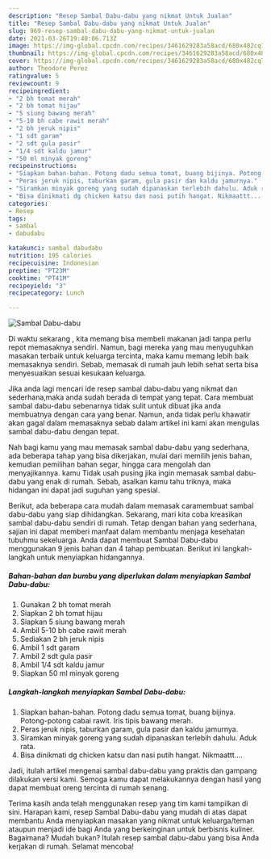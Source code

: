 ```yaml
---
description: "Resep Sambal Dabu-dabu yang nikmat Untuk Jualan"
title: "Resep Sambal Dabu-dabu yang nikmat Untuk Jualan"
slug: 969-resep-sambal-dabu-dabu-yang-nikmat-untuk-jualan
date: 2021-03-26T19:40:06.713Z
image: https://img-global.cpcdn.com/recipes/3461629283a58acd/680x482cq70/sambal-dabu-dabu-foto-resep-utama.jpg
thumbnail: https://img-global.cpcdn.com/recipes/3461629283a58acd/680x482cq70/sambal-dabu-dabu-foto-resep-utama.jpg
cover: https://img-global.cpcdn.com/recipes/3461629283a58acd/680x482cq70/sambal-dabu-dabu-foto-resep-utama.jpg
author: Theodore Perez
ratingvalue: 5
reviewcount: 9
recipeingredient:
- "2 bh tomat merah"
- "2 bh tomat hijau"
- "5 siung bawang merah"
- "5-10 bh cabe rawit merah"
- "2 bh jeruk nipis"
- "1 sdt garam"
- "2 sdt gula pasir"
- "1/4 sdt kaldu jamur"
- "50 ml minyak goreng"
recipeinstructions:
- "Siapkan bahan-bahan. Potong dadu semua tomat, buang bijinya. Potong-potong cabai rawit. Iris tipis bawang merah."
- "Peras jeruk nipis, taburkan garam, gula pasir dan kaldu jamurnya."
- "Siramkan minyak goreng yang sudah dipanaskan terlebih dahulu. Aduk rata."
- "Bisa dinikmati dg chicken katsu dan nasi putih hangat. Nikmaattt...."
categories:
- Resep
tags:
- sambal
- dabudabu

katakunci: sambal dabudabu 
nutrition: 195 calories
recipecuisine: Indonesian
preptime: "PT23M"
cooktime: "PT41M"
recipeyield: "3"
recipecategory: Lunch

---
```



![Sambal Dabu-dabu](https://img-global.cpcdn.com/recipes/3461629283a58acd/680x482cq70/sambal-dabu-dabu-foto-resep-utama.jpg)

Di waktu  sekarang , kita memang bisa membeli makanan jadi tanpa perlu repot memasaknya sendiri. Namun, bagi mereka yang mau menyuguhkan masakan terbaik untuk keluarga tercinta, maka kamu memang lebih baik memasaknya sendiri. Sebab, memasak di rumah jauh lebih sehat serta bisa menyesuaikan sesuai kesukaan keluarga.

Jika anda lagi mencari ide resep sambal dabu-dabu yang nikmat dan sederhana,maka anda sudah berada di tempat yang tepat. Cara membuat sambal dabu-dabu  sebenarnya tidak sulit untuk dibuat jika anda membuatnya dengan cara yang benar. Namun, anda tidak perlu khawatir akan gagal dalam memasaknya 
sebab dalam artikel ini kami akan mengulas sambal dabu-dabu dengan tepat.  



Nah bagi kamu yang mau memasak sambal dabu-dabu yang sederhana, ada beberapa tahap yang bisa dikerjakan, mulai dari memilih jenis bahan, kemudian pemilihan bahan segar, hingga cara mengolah dan menyajikannya. kamu Tidak usah pusing jika ingin memasak sambal dabu-dabu yang enak di rumah. Sebab, asalkan kamu  tahu triknya, maka hidangan ini dapat jadi suguhan yang spesial.

Berikut, ada beberapa cara mudah dalam memasak caramembuat sambal dabu-dabu yang siap dihidangkan. Sekarang, mari kita coba kreasikan sambal dabu-dabu sendiri di rumah. Tetap dengan bahan yang sederhana, sajian ini dapat memberi manfaat dalam membantu menjaga kesehatan tubuhmu sekeluarga. Anda dapat membuat Sambal Dabu-dabu menggunakan 9 jenis bahan dan 4 tahap pembuatan. Berikut ini langkah-langkah untuk menyiapkan hidangannya.

<!--inarticleads1-->

##### Bahan-bahan dan bumbu yang diperlukan dalam menyiapkan Sambal Dabu-dabu:

1. Gunakan 2 bh tomat merah
1. Siapkan 2 bh tomat hijau
1. Siapkan 5 siung bawang merah
1. Ambil 5-10 bh cabe rawit merah
1. Sediakan 2 bh jeruk nipis
1. Ambil 1 sdt garam
1. Ambil 2 sdt gula pasir
1. Ambil 1/4 sdt kaldu jamur
1. Siapkan 50 ml minyak goreng




<!--inarticleads2-->

##### Langkah-langkah menyiapkan Sambal Dabu-dabu:

1. Siapkan bahan-bahan. Potong dadu semua tomat, buang bijinya. Potong-potong cabai rawit. Iris tipis bawang merah.
1. Peras jeruk nipis, taburkan garam, gula pasir dan kaldu jamurnya.
1. Siramkan minyak goreng yang sudah dipanaskan terlebih dahulu. Aduk rata.
1. Bisa dinikmati dg chicken katsu dan nasi putih hangat. Nikmaattt....




Jadi, itulah artikel mengenai  sambal dabu-dabu  yang praktis dan gampang dilakukan versi kami. Semoga kamu dapat melakukannya dengan hasil yang dapat membuat oreng tercinta di rumah senang. 

Terima kasih anda telah menggunakan resep yang tim kami tampilkan di sini. Harapan kami, resep  Sambal Dabu-dabu yang mudah di atas dapat membantu Anda menyiapkan masakan yang nikmat untuk keluarga/teman ataupun menjadi ide bagi Anda yang berkeinginan untuk berbisnis kuliner. Bagaimana? Mudah bukan? Itulah resep sambal dabu-dabu yang bisa Anda kerjakan di rumah. Selamat mencoba!


